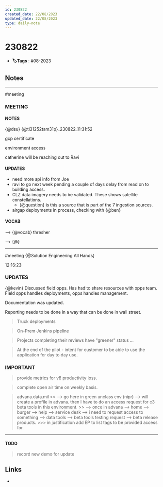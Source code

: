 ```yaml
---
id: 230822
created_date: 22/08/2023
updated_date: 22/08/2023
type: daily-note
---
```


# 230822
- **🏷️Tags** : #08-2023  

## Notes

---
#meeting 

### MEETING

#### NOTES

{@dsu}
{@ti31252tam31p}_230822_11:31:52

gcp certificate 

environment access 

catherine will be reaching out to Ravi 

#### UPDATES

- need more api info from Joe 
- ravi to go next week pending a couple of days delay from read on to building access. 
- CLZ data imagery needs to be validated. These shows satellite constellations.
	- {@question} is this a source that is part of the 7 ingestion sources. 
- airgap deployments in process, checking with {@ben}
#### VOCAB

--> {@vocab} thresher

--> {@}

---

#meeting 
{@Solution Engineering All Hands}

12:16:23

### UPDATES

  {@kevin} 
  Discussed field opps. Has had to share resources with opps team. 
  Field opps handles deployments, opps handles management. 

  Documentation was updated. 

  Reporting needs to be done in a way that can be done in wall street.


  <!-- Q1 Successes -->
 
  > Truck deployments

  > On-Prem Jenkins pipeline

  > Projects completing their reviews have "greener" status ...

  <!-- Pilot Milestones Early Warning System -->
  
  > At the end of the pilot - intent for customer to be able to use the application for day to day use.

### IMPORTANT

  > provide metrics for v8 productivity loss.

  > complete open air time on weekly basis.

  > advana.data.mil 
    >> --> go here in green unclass env (nipr) --> will create a profile in advana. then I have to do an access request for c3 beta tools in this environment.
    >> --> once in advana --> home --> burger --> help --> service desk --> i need to request access to something --> data tools --> beta tools testing request --> beta release products. 
    >>> in justification add EP to list tags to be provided access for. 
---

#### TODO

  > record new demo for update

  > 

## Links
- 

